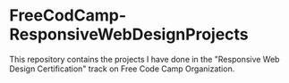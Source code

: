 # FreeCodCamp-ResponsiveWebDesignProjects
This repository contains the projects I have done in the "Responsive Web Design Certification" track on Free Code Camp Organization.
